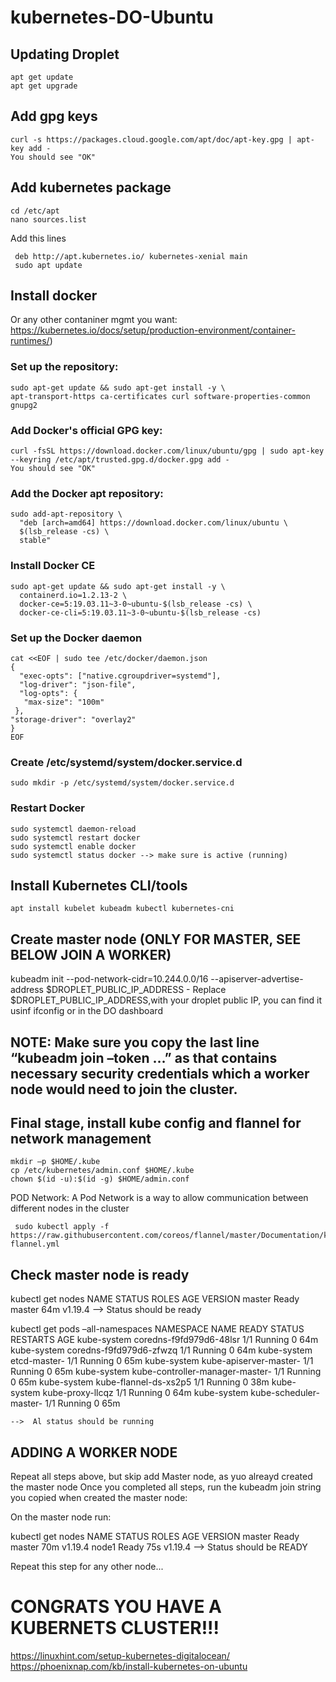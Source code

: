 # kubernetes-DO-Ubuntu

## Updating Droplet
    apt get update
    apt get upgrade
    
## Add gpg keys
    curl -s https://packages.cloud.google.com/apt/doc/apt-key.gpg | apt-key add -
    You should see "OK" 

## Add kubernetes package
    cd /etc/apt
    nano sources.list
  
  Add this lines
     
     deb http://apt.kubernetes.io/ kubernetes-xenial main
     sudo apt update

## Install docker
  Or any other contaniner mgmt you want: https://kubernetes.io/docs/setup/production-environment/container-runtimes/)
 
 
 ### Set up the repository:
    sudo apt-get update && sudo apt-get install -y \
    apt-transport-https ca-certificates curl software-properties-common gnupg2
  
  
 ### Add Docker's official GPG key: 
  
    curl -fsSL https://download.docker.com/linux/ubuntu/gpg | sudo apt-key --keyring /etc/apt/trusted.gpg.d/docker.gpg add -
    You should see "OK"
    
  ### Add the Docker apt repository: 
    sudo add-apt-repository \
      "deb [arch=amd64] https://download.docker.com/linux/ubuntu \
      $(lsb_release -cs) \
      stable"
    
  ### Install Docker CE  
    sudo apt-get update && sudo apt-get install -y \
      containerd.io=1.2.13-2 \
      docker-ce=5:19.03.11~3-0~ubuntu-$(lsb_release -cs) \
      docker-ce-cli=5:19.03.11~3-0~ubuntu-$(lsb_release -cs)
      
  ### Set up the Docker daemon
    cat <<EOF | sudo tee /etc/docker/daemon.json
    {
      "exec-opts": ["native.cgroupdriver=systemd"],
      "log-driver": "json-file",
      "log-opts": {
       "max-size": "100m"
     },
    "storage-driver": "overlay2"
    }
    EOF
    
  ### Create /etc/systemd/system/docker.service.d
    sudo mkdir -p /etc/systemd/system/docker.service.d
    
  ### Restart Docker 
    sudo systemctl daemon-reload
    sudo systemctl restart docker
    sudo systemctl enable docker
    sudo systemctl status docker --> make sure is active (running)
    
##  Install Kubernetes CLI/tools

    apt install kubelet kubeadm kubectl kubernetes-cni

## Create master node (ONLY FOR MASTER, SEE BELOW JOIN A WORKER)
  
  kubeadm init --pod-network-cidr=10.244.0.0/16 --apiserver-advertise-address $DROPLET_PUBLIC_IP_ADDRESS
    - Replace $DROPLET_PUBLIC_IP_ADDRESS,with your droplet public IP, you can find it usinf ifconfig or in the DO dashboard
    
## NOTE: Make sure you copy the last line “kubeadm join –token …” as that contains necessary security credentials which a worker node would need to join the cluster.


## Final stage, install kube config and flannel for network management

    mkdir –p $HOME/.kube
    cp /etc/kubernetes/admin.conf $HOME/.kube
    chown $(id -u):$(id -g) $HOME/admin.conf
    
   POD Network: A Pod Network is a way to allow communication between different nodes in the cluster
   
     sudo kubectl apply -f https://raw.githubusercontent.com/coreos/flannel/master/Documentation/kube-flannel.yml
    

 ## Check master node is ready
 
  kubectl get nodes
  NAME     STATUS   ROLES    AGE   VERSION
  master   Ready    master   64m   v1.19.4   --> Status should be ready
    
  kubectl get pods –all-namespaces
     NAMESPACE     NAME                                                        READY   STATUS    RESTARTS   AGE
     kube-system   coredns-f9fd979d6-48lsr                                     1/1     Running   0          64m
     kube-system   coredns-f9fd979d6-zfwzq                                     1/1     Running   0          64m
     kube-system   etcd-master-                                                1/1     Running   0          65m
     kube-system   kube-apiserver-master-                                      1/1     Running   0          65m
     kube-system   kube-controller-manager-master-                             1/1     Running   0          65m
     kube-system   kube-flannel-ds-xs2p5                                       1/1     Running   0          38m
     kube-system   kube-proxy-llcqz                                            1/1     Running   0          64m
     kube-system   kube-scheduler-master-                                      1/1     Running   0          65m

    -->  Al status should be running
    
    
 ## ADDING A WORKER NODE
 
  Repeat all steps above, but skip add Master node, as yuo alreayd created the master node
  Once you completed all steps, run the kubeadm join string you copied when created the master node:
  
  On the master node run:
  
  kubectl get nodes
  NAME                                STATUS   ROLES    AGE   VERSION
  master                              Ready    master   70m   v1.19.4
  node1                               Ready    <none>   75s   v1.19.4 --> Status should be READY
  
  Repeat this step for any other node...
  
  # CONGRATS YOU HAVE A KUBERNETS CLUSTER!!!

  
  
    
    
    


https://linuxhint.com/setup-kubernetes-digitalocean/
https://phoenixnap.com/kb/install-kubernetes-on-ubuntu
